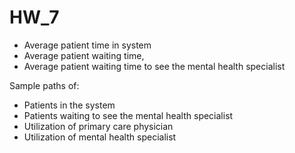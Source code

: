 # HW_7


- Average patient time in system
- Average patient waiting time,
- Average patient waiting time to see the mental health specialist

Sample paths of: 
- Patients in the system
- Patients waiting to see the mental health specialist
- Utilization of primary care physician
- Utilization of mental health specialist

